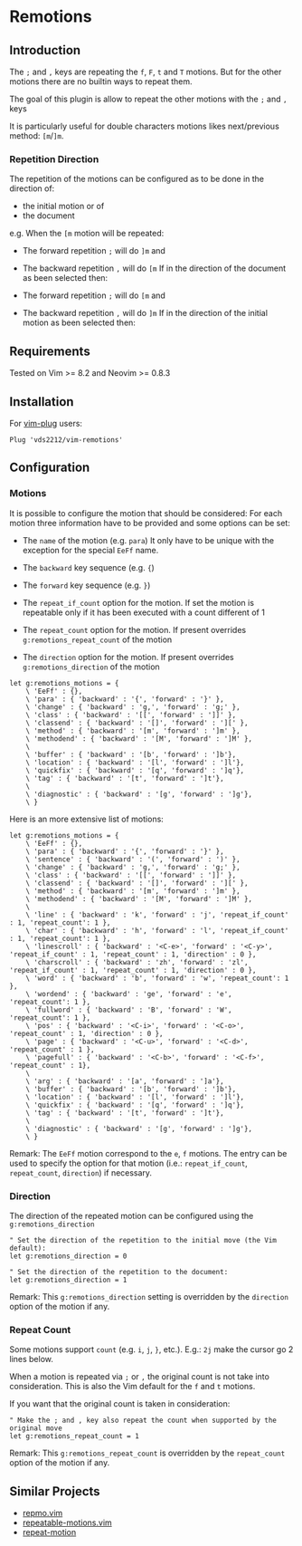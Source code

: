 # Remotions

## Introduction

The `;` and `,` keys are repeating the `f`, `F`, `t` and `T` motions.
But for the other motions there are no builtin ways to repeat them. 

The goal of this plugin is allow to repeat the other motions with the `;` and `,` keys

It is particularly useful for double characters motions likes next/previous method: `[m`/`]m`.

### Repetition Direction

The repetition of the motions can be configured as to be done in the direction of:
- the initial motion or of
- the document

e.g. When the `[m` motion will be repeated:

- The forward repetition `;` will do `]m` and
- The backward repetition `,` will do `[m`
If in the direction of the document as been selected then:

- The forward repetition `;` will do `[m` and
- The backward repetition `,` will do `]m`
If in the direction of the initial motion as been selected then:


## Requirements

Tested on Vim >= 8.2 and Neovim >= 0.8.3


## Installation

For [vim-plug](https://github.com/junegunn/vim-plug) users:
```vim
Plug 'vds2212/vim-remotions'
```

## Configuration

### Motions

It is possible to configure the motion that should be considered:
For each motion three information have to be provided and some options can be set:
- The `name` of the motion (e.g. `para`)
  It only have to be unique with the exception for the special `EeFf` name.

- The `backward` key sequence (e.g. `{`)
- The `forward` key sequence (e.g. `}`)

- The `repeat_if_count` option for the motion.
  If set the motion is repeatable only if it has been executed with a count different of 1

- The `repeat_count` option for the motion.
  If present overrides `g:remotions_repeat_count` of the motion

- The `direction` option for the motion.
  If present overrides `g:remotions_direction` of the motion

```vim
let g:remotions_motions = {
    \ 'EeFf' : {},
    \ 'para' : { 'backward' : '{', 'forward' : '}' },
    \ 'change' : { 'backward' : 'g,', 'forward' : 'g;' },
    \ 'class' : { 'backward' : '[[', 'forward' : ']]' },
    \ 'classend' : { 'backward' : '[]', 'forward' : '][' },
    \ 'method' : { 'backward' : '[m', 'forward' : ']m' },
    \ 'methodend' : { 'backward' : '[M', 'forward' : ']M' },
    \
    \ 'buffer' : { 'backward' : '[b', 'forward' : ']b'},
    \ 'location' : { 'backward' : '[l', 'forward' : ']l'},
    \ 'quickfix' : { 'backward' : '[q', 'forward' : ']q'},
    \ 'tag' : { 'backward' : '[t', 'forward' : ']t'},
    \
    \ 'diagnostic' : { 'backward' : '[g', 'forward' : ']g'},
    \ }
```

Here is an more extensive list of motions:
```vim
let g:remotions_motions = {
    \ 'EeFf' : {},
    \ 'para' : { 'backward' : '{', 'forward' : '}' },
    \ 'sentence' : { 'backward' : '(', 'forward' : ')' },
    \ 'change' : { 'backward' : 'g,', 'forward' : 'g;' },
    \ 'class' : { 'backward' : '[[', 'forward' : ']]' },
    \ 'classend' : { 'backward' : '[]', 'forward' : '][' },
    \ 'method' : { 'backward' : '[m', 'forward' : ']m' },
    \ 'methodend' : { 'backward' : '[M', 'forward' : ']M' },
    \
    \ 'line' : { 'backward' : 'k', 'forward' : 'j', 'repeat_if_count' : 1, 'repeat_count': 1 },
    \ 'char' : { 'backward' : 'h', 'forward' : 'l', 'repeat_if_count' : 1, 'repeat_count': 1 },
    \ 'linescroll' : { 'backward' : '<C-e>', 'forward' : '<C-y>', 'repeat_if_count' : 1, 'repeat_count' : 1, 'direction' : 0 },
    \ 'charscroll' : { 'backward' : 'zh', 'forward' : 'zl', 'repeat_if_count' : 1, 'repeat_count' : 1, 'direction' : 0 },
    \ 'word' : { 'backward' : 'b', 'forward' : 'w', 'repeat_count': 1 },
    \ 'wordend' : { 'backward' : 'ge', 'forward' : 'e', 'repeat_count': 1 },
    \ 'fullword' : { 'backward' : 'B', 'forward' : 'W', 'repeat_count': 1 },
    \ 'pos' : { 'backward' : '<C-i>', 'forward' : '<C-o>', 'repeat_count' : 1, 'direction' : 0 },
    \ 'page' : { 'backward' : '<C-u>', 'forward' : '<C-d>', 'repeat_count' : 1 },
    \ 'pagefull' : { 'backward' : '<C-b>', 'forward' : '<C-f>', 'repeat_count' : 1},
    \
    \ 'arg' : { 'backward' : '[a', 'forward' : ']a'},
    \ 'buffer' : { 'backward' : '[b', 'forward' : ']b'},
    \ 'location' : { 'backward' : '[l', 'forward' : ']l'},
    \ 'quickfix' : { 'backward' : '[q', 'forward' : ']q'},
    \ 'tag' : { 'backward' : '[t', 'forward' : ']t'},
    \
    \ 'diagnostic' : { 'backward' : '[g', 'forward' : ']g'},
    \ }
```

Remark: The `EeFf` motion correspond to the `e`, `f` motions.
The entry can be used to specify the option for that motion (i.e.: `repeat_if_count`, `repeat_count`, `direction`) if necessary.

### Direction

The direction of the repeated motion can be configured using the `g:remotions_direction`
```vim
" Set the direction of the repetition to the initial move (the Vim default):
let g:remotions_direction = 0
```

```vim
" Set the direction of the repetition to the document:
let g:remotions_direction = 1
```

Remark: This `g:remotions_direction` setting is overridden by the `direction` option of the motion if any.

### Repeat Count

Some motions support `count` (e.g. `i`, `j`, `}`, etc.). E.g.: `2j` make the cursor go 2 lines below.

When a motion is repeated via `;` or `,` the original count is not take into consideration.
This is also the Vim default for the `f` and `t` motions.

If you want that the original count is taken in consideration:
```vim
" Make the ; and , key also repeat the count when supported by the original move
let g:remotions_repeat_count = 1
```
Remark: This `g:remotions_repeat_count` is overridden by the `repeat_count` option of the motion if any.

## Similar Projects

- [repmo.vim](https://www.vim.org/scripts/script.php?script_id=2174)
- [repeatable-motions.vim](https://www.vim.org/scripts/script.php?script_id=4914)
- [repeat-motion](https://www.vim.org/scripts/script.php?script_id=3665)

